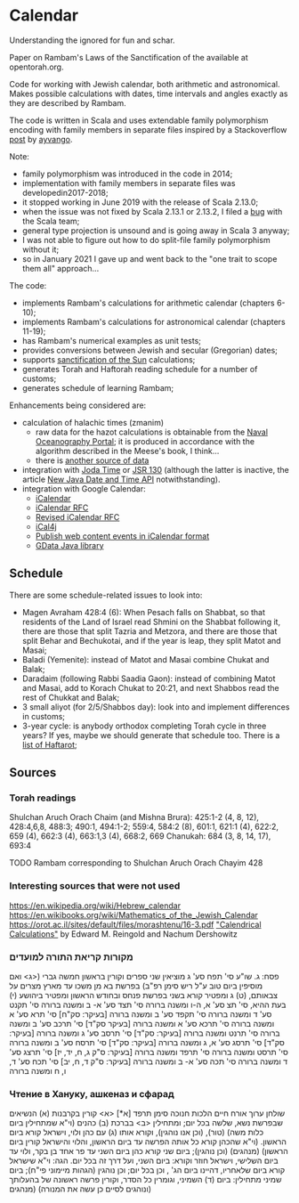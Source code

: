 # Calendar #

Understanding the ignored for fun and schar.

Paper on Rambam's Laws of the Sanctification of the available at opentorah.org.

Code for working with Jewish calendar, both arithmetic and astronomical.
Makes possible calculations with dates, time intervals and angles exactly as they are
described by Rambam.

The code is written in Scala and uses extendable family polymorphism encoding with family members in
separate files inspired by a Stackoverflow
[post](https://stackoverflow.com/questions/1154571/scala-abstract-types-vs-generics/10891994#10891994)
by [ayvango](https://stackoverflow.com/users/837133/ayvango).

Note: 
- family polymorphism was introduced in the code in 2014;
- implementation with family members in separate files was developedin2017-2018;
- it stopped working in June 2019 with the release of Scala 2.13.0;
- when the issue was not fixed by Scala 2.13.1 or 2.13.2, I filed a
  [bug](https://github.com/scala/bug/issues/11963) with the Scala team;
- general type projection is unsound and is going away in Scala 3 anyway;
- I was not able to figure out how to do split-file family polymorphism without it;
- so in January 2021 I gave up and went back to the "one trait to scope them all" approach...

The code:
- implements Rambam's calculations for arithmetic calendar (chapters 6-10);
- implements Rambam's calculations for astronomical calendar (chapters 11-19);
- has Rambam's numerical examples as unit tests;
- provides conversions between Jewish and secular (Gregorian) dates;
- supports [sanctification of the Sun](http://dub.podval.org/2019/07/18/sanctification-of-the-sun.html)
 calculations;
- generates Torah and Haftorah reading schedule for a number of customs;
- generates schedule of learning Rambam;

Enhancements being considered are:
- calculation of halachic times (zmanim)
  - raw data for the hazot calculations is obtainable from the [Naval Oceanography Portal](http://www.usno.navy.mil/USNO/astronomical-applications/data-services/rs-one-year-us);
    it is produced in accordance with the algorithm described in the Meese's book, I think...
  - there is [another source of data](http://www.timeanddate.com/worldclock/sunrise.html)
- integration with [Joda Time](http://joda-time.sourceforge.net/) or
 [JSR 130](http://jcp.org/en/jsr/detail?id=310) (although the latter is inactive, the article
      [New Java Date and Time API](http://today.java.net/pub/a/today/2008/09/18/jsr-310-new-java-date-time-api.html)
      notwithstanding).
- integration with Google Calendar:
  - [iCalendar](http://en.wikipedia.org/wiki/ICalendar)
  - [iCalendar RFC](http://tools.ietf.org/html/rfc2445)
  - [Revised iCalendar RFC](http://tools.ietf.org/html/draft-ietf-calsify-rfc2445bis-08)
  - [iCal4j](http://ical4j.sourceforge.net/introduction.html)
  - [Publish web content events in iCalendar format](http://www.google.com/support/calendar/bin/answer.py?hl=en&amp;answer=48526)
  - [GData Java library](http://code.google.com/apis/gdata/client-java.html)


## Schedule ##

There are some schedule-related issues to look into:
- Magen Avraham 428:4 (6): When Pesach falls on Shabbat, so that residents of the Land of Israel
  read Shmini on the Shabbat following it, there are those that split Tazria and Metzora, and
  there are those that split Behar and Bechukotai, and if the year is leap, they split Matot and Masai;
- Baladi (Yemenite): instead of Matot and Masai combine Chukat and Balak;
- Daradaim (following Rabbi Saadia Gaon): instead of combining Matot and Masai, add to Korach Chukat
 to 20:21, and next Shabbos read the rest of Chukkat and Balak;
- 3 small aliyot (for 2/5/Shabbos day): look into and implement differences in customs;
- 3-year cycle: is anybody orthodox completing Torah cycle in three years? If yes, maybe we should generate that
 schedule too. There is a [list of Haftarot](https://faculty.biu.ac.il/~ofery/papers/haftarot3.pdf);

## Sources ##

### Torah readings ###

Shulchan Aruch Orach Chaim (and Mishna Brura):
425:1-2 (4, 8, 12), 428:4,6,8, 488:3; 490:1, 494:1-2; 559:4,
584:2 (8), 601:1, 621:1 (4), 622:2, 659 (4), 662:3 (4),
663:1,3 (4), 668:2, 669
Chanukah: 684 (3, 8, 14, 17),
693:4

TODO Rambam corresponding to Shulchan Aruch Orach Chayim 428


### Interesting sources that were not used ### 
https://en.wikipedia.org/wiki/Hebrew_calendar
https://en.wikibooks.org/wiki/Mathematics_of_the_Jewish_Calendar
https://orot.ac.il/sites/default/files/morashtenu/16-3.pdf
["Calendrical Calculations"](https://www.amazon.com/Calendrical-Calculations-Ultimate-Edward-Reingold/dp/1107683165)
by Edward M. Reingold and Nachum Dershowitz

### מקורות קריאת התורה למועדים

פסח: ג. שו"ע סי' תפח סע' ג
מוציאין שני ספרים וקורין בראשון חמשה גברי (<ג> ואם מוסיפין ביום טוב ע"ל ריש סימן רפ"ב)
  בפרשת בא מן משכו עד מארץ מצרים על צבאותם,
  (ט) ג ומפטיר קורא בשני בפרשת פנחס ובחודש הראשון ומפטיר ביהושע (י) בעת ההיא,
סי' תצ סע' א, ה-ו ומשנה ברורה
סי' תצד סע' א- ב ומשנה ברורה
סי' תקנט סע' ד ומשנה ברורה
סי' תקפד סע' ב ומשנה ברורה [בעיקר: סק"ח]
סי' תרא סע' א ומשנה ברורה
סי' תרכא סע' א ומשנה ברורה [בעיקר סק"ד]
סי' תרכב סע' ב ומשנה ברורה
סי' תרנט ומשנה ברורה [בעיקר: סק"ד]
סי' תרסב סע' ג ומשנה ברורה [בעיקר: סק"ד]
סי' תרסג סע' א, ג ומשנה ברורה [בעיקר: סק"ד]
סי' תרסח סע' ב ומשנה ברורה
סי' תרסט ומשנה ברורה
סי' תרפד ומשנה ברורה [בעיקר: ס"ק ג, ח, יד, יז]
סי' תרצג סע' ד ומשנה ברורה
סי' תכה סע' א- ב ומשנה ברורה [בעיקר: ס"ק ד, ח, יב]
סי' תכח סע' ד, ו, ח ומשנה ברורה


### Чтение в Хануку, ашкеназ и сфарад ###

שולחן ערוך אורח חיים הלכות חנוכה סימן תרפד
[א*] <א> קורין בקרבנות (א) הנשיאים שבפרשת נשא, שלשה בכל יום;
ומתחילין <ב> בברכת (ב) כהנים (וי"א שמתחילין ביום כלות משה) (טור),
(וכן אנו נוהגין), וקורא אותו (ג) עם כהן ולוי, וישראל קורא ביום הראשון.
(וי"א שהכהן קורא כל אותה הפרשה עד ביום הראשון, והלוי והישראל קורין ביום הראשון) (מנהגים) (וכן נוהגין);
ביום שני קורא כהן ביום השני עד פר אחד בן בקר, ולוי עד ביום השלישי, וישראל חוזר וקורא:
ביום השני, ועל דרך זה בכל יום. הגה: וי"א שישראל קורא ביום שלאחריו, דהיינו ביום הג'
, וכן בכל יום; וכן נוהגין (הגהות מיימוני פי"ח);
ביום שמיני מתחילין: ביום (ד) השמיני, וגומרין כל הסדר,
  וקורין פרשה ראשונה של בהעלותך (ונוהגים לסיים כן עשה את המנורה) (מנהגים
